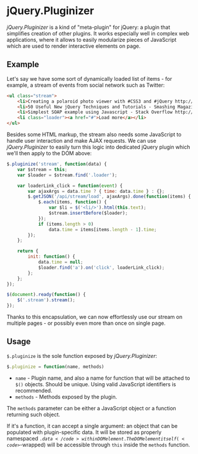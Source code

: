 # jQuery.Pluginizer

_jQuery.Pluginizer_ is a kind of "meta-plugin" for jQuery: a plugin that simplifies creation of other plugins.
It works especially well in complex web applications, where it allows to easily modularize pieces of JavaScript
which are used to render interactive elements on page.

## Example

Let's say we have some sort of dynamically loaded list of items - for example, a stream of events from social network such as Twitter:

```html
<ul class="stream">
	<li>Creating a polaroid photo viewer with #CSS3 and #jQuery http://dld.bz/Czwu</li>
	<li>50 Useful New jQuery Techniques and Tutorials - Smashing Magazine http://bit.ly/rsQP11 #jquery</li>
	<li>Simplest SOAP example using Javascript - Stack Overflow http://bit.ly/mT2iyW #jQuery #javascript</li>
	<li class="loader"><a href="#">Load more</a></li>
</ul>
```
Besides some HTML markup, the stream also needs some JavaScript to handle user interaction and make AJAX requests.
We can use _jQuery.Pluginizer_ to easily turn this logic into dedicated jQuery plugin which we'll then
apply to the DOM above:

```javascript
$.pluginize('stream', function(data) {
	var $stream = this;
	var $loader = $stream.find('.loader');

	var loaderLink_click = function(event) {
		var ajaxArgs = data.time ? { time: data.time } : {};
		$.getJSON('/api/stream/load', ajaxArgs).done(function(items) {
			$.each(items, function() {
				var $li = $('<li/>').html(this.text);
				$stream.insertBefore($loader);
			});
			if (items.length > 0)
				data.time = items[items.length - 1].time;
		});
	};

	return {
		init: function() {
			data.time = null;
			$loader.find('a').on('click', loaderLink_click);
		};
	};
});

$(document).ready(function() {
	$('.stream').stream();
});
```
Thanks to this encapsulation, we can now effortlessly use our stream on multiple pages - or possibly even more
than once on single page.

## Usage

<code>$.pluginize</code> is the sole function exposed by _jQuery.Pluginizer_:

```javascript
$.pluginize = function(name, methods)
```
* <code>name</code> - Plugin name, and also a name for function that will be attached to <code>$()</code> objects.
                      Should be unique. Using valid JavaScript identifiers is recommended.
* <code>methods</code> - Methods exposed by the plugin.

The <code>methods</code> parameter can be either a JavaScript object or a function returning such object.

If it's a function, it can accept a single argument: an object that can be populated with plugin-specific data.
It will be stored as properly namespaced <code>$.data</code> within DOM element. The DOM element itself (<code>$</code>-wrapped)
will be accessible through <code>this</code> inside the <code>methods</code> function.